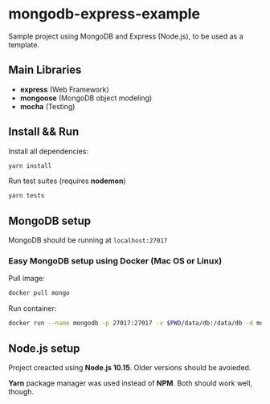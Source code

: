 # mongodb-express-example

Sample project using MongoDB and Express (Node.js), to be used as a template.

## Main Libraries

- **express** (Web Framework)
- **mongoose** (MongoDB object modeling)
- **mocha** (Testing)

## Install && Run

Install all dependencies:

```sh
yarn install
```

Run test suites (requires **nodemon**)

```sh
yarn tests
```

## MongoDB setup

MongoDB should be running at `localhost:27017`

### Easy MongoDB setup using Docker (Mac OS or Linux)

Pull image:

```sh
docker pull mongo
```

Run container:

```sh
docker run --name mongodb -p 27017:27017 -v $PWD/data/db:/data/db -d mongo
```

## Node.js setup

Project creacted using **Node.js 10.15**. Older versions should be avoieded.

**Yarn** package manager was used instead of **NPM**. Both should work well, though.
